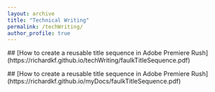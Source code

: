 ```yaml
---
layout: archive
title: "Technical Writing"
permalink: /techWriting/
author_profile: true
---
```

<p></p>
<p></p>
## [How to create a reusable title sequence in Adobe Premiere Rush](https://richardkf.github.io/techWriting/faulkTitleSequence.pdf)
<p></p>
<p></p>
## [How to create a reusable title sequence in Adobe Premiere Rush](https://richardkf.github.io/myDocs/faulkTitleSequence.pdf)
